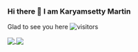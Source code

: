 ### Hi there 👋 I am  Karyamsetty Martin

Glad to see you here ![visitors](https://visitor-badge.glitch.me/badge?page_id=page.id)

<a href="https://github.com/ksnmartin">
  <img align="center" src="https://github-readme-stats.vercel.app/api?username=ksnmartin&count_private=true&show_icons=true&theme=radical&hide_rank=false" />
</a>
<a href="https://github.com/anuraghazra/convoychat">
  <img align="center" src="https://github-readme-stats.vercel.app/api/top-langs/?username=ksnmartin" />
</a>

